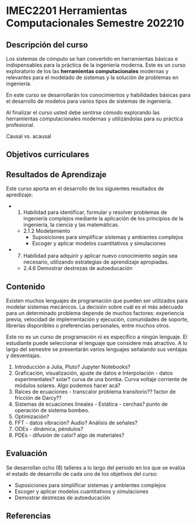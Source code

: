 # IMEC2201 Herramientas Computacionales Semestre 202210

## Descripción del curso

Los sistemas de cómputo se han convertido en herramientas básicas e indispensables para la práctica de la ingeniería moderna. Este es un curso exploratorio de los las **herramientas computacionales** modernas y relevantes para el modelado de sistemas y la solución de problemas en ingeniería.

En este curso se desarrollarán los conocimientos y habilidades básicas para el desarrollo de modelos para varios tipos de sistemas de ingeniería. 

Al finalizar el curso usted debe sentirse cómodo explorando las herramientas computacionales modernas y utilizándolas para su práctica profesional.

Causal vs. acausal

## Objetivos curriculares

## Resultados de Aprendizaje

Este curso aporta en el desarrollo de los siguientes resultados de apredizaje:

* 1. Habilidad para identificar, formular y resolver problemas de ingeniería complejos mediante la aplicación de los principios de la ingeniería, la ciencia y las matemáticas.
	* 2.1.2 Modelamiento
		* Suposiciones para simplificar sistemas y ambientes complejos
		* Escoger y aplicar modelos cuantitativos y simulaciones
* 7. Habilidad para adquirir y aplicar nuevo conocimiento según sea necesario, utilizando estrategias de aprendizaje apropiadas. 
	* 2.4.6 Demostrar destrezas de autoeducación

## Contenido

Existen muchos lenguajes de programación que pueden ser utilizados para modelar sistemas mecánicos. La decisión sobre cuál es el más adecuado para un determinado problema depende de muchos factores: experiencia previa, velocidad de implementación y ejecución, comunidades de soporte, librerías disponibles o preferencias personales, entre muchos otros. 

Este no es un curso de programación ni es específico a ningún lenguaje. El estudiante puede seleccionar el lenguaje que considere más atractivo. A lo largo del semestre se presentarán varios lenguajes señalando sus ventajas y desventajas. 

1. Introducción a Julia, Pluto? Jupyter Notebooks?
2. Graficación, visualización, ajuste de datos e Interpolación - datos experimentales? solar? curva de una bomba. Curva voltaje corriente de módulos solares. Algo podemos hacer acá?
3. Raices de ecuaciones - transcalor problema transitorio?? factor de fricción de Darcy??
4. Sistemas de ecuaciones lineales - Estática - cerchas? punto de operación de sistema bombeo.
5. Optimización?
6. FFT - datos vibración? Audio? Análisis de señales?
7. ODEs - dinámica, péndulos? 
8. PDEs - difusión de calor? algo de materiales?

## Evaluación

Se desarrollan ocho (8) talleres a lo largo del periodo en los que se evalúa el estado de desarrollo de cada uno de los objetivos del curso:

* Suposiciones para simplificar sistemas y ambientes complejos
* Escoger y aplicar modelos cuantitativos y simulaciones
* Demostrar destrezas de autoeducación

## Referencias



